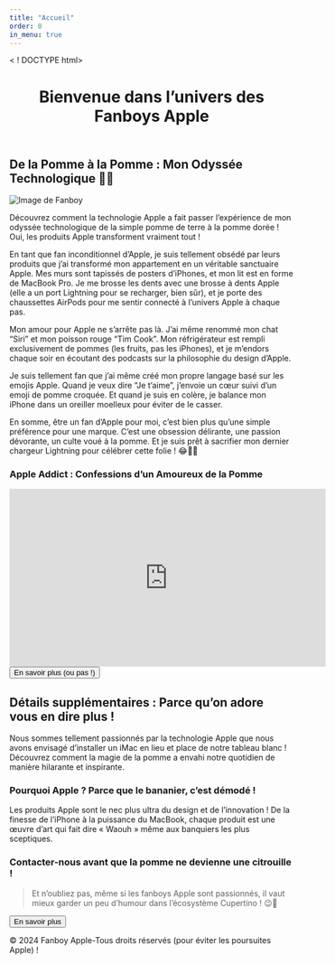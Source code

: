 ```yaml
---
title: "Accueil"
order: 0
in_menu: true
---
```

< ! DOCTYPE html>

<html lang="fr">
<head>
       <meta charset="UTF-8">
       <meta name="viewport" content="widht=device-widht, initial-scale=1.0">
       <title>Mon Site Apple</title>
       <link rel="stylesheet" href="styles.css">
       </head>
       <body>
              
<header>
       <h1 id="main-title">Bienvenue dans l’univers des Fanboys Apple</h1>
</header>
<div class="content">
     <section class="section">
       <h2>De la Pomme à la Pomme : Mon Odyssée Technologique 🍏😄</h2>
<img src="{% link images/FANBOY.jpg%}" alt="Image de Fanboy" class="main-image">
       <p> Découvrez comment la technologie Apple a fait passer l’expérience de mon odyssée technologique de la simple pomme de terre à la pomme dorée ! Oui, les produits Apple transforment vraiment tout !</p>
</section>

<main>
       <div class="main-text">
            <p>En tant que fan inconditionnel d’Apple, je suis tellement obsédé par leurs produits que j’ai transformé mon appartement en un véritable sanctuaire Apple. Mes murs sont tapissés de posters d’iPhones, et mon lit est en forme de MacBook Pro. Je me brosse les dents avec une brosse à dents Apple (elle a un port Lightning pour se recharger, bien sûr), et je porte des chaussettes AirPods pour me sentir connecté à l’univers Apple à chaque pas.

Mon amour pour Apple ne s’arrête pas là. J’ai même renommé mon chat “Siri” et mon poisson rouge “Tim Cook”. Mon réfrigérateur est rempli exclusivement de pommes (les fruits, pas les iPhones), et je m’endors chaque soir en écoutant des podcasts sur la philosophie du design d’Apple.

Je suis tellement fan que j’ai même créé mon propre langage basé sur les emojis Apple. Quand je veux dire “Je t’aime”, j’envoie un cœur suivi d’un emoji de pomme croquée. Et quand je suis en colère, je balance mon iPhone dans un oreiller moelleux pour éviter de le casser.

En somme, être un fan d’Apple pour moi, c’est bien plus qu’une simple préférence pour une marque. C’est une obsession délirante, une passion dévorante, un culte voué à la pomme. Et je suis prêt à sacrifier mon dernier chargeur Lightning pour célébrer cette folie ! 😂🍎🔌</p>
        </div>
        <section class="section">
             <h3>Apple Addict : Confessions d’un Amoureux de la Pomme</h3>
             <iframe class="youtube-video" width="560" height="315" src="https://www.youtube.com/embed/EHQCvSbHW-k?si=jKEdb7YWfOHtb1-D" title="YouTube video player" frameborder="0" allow="accelerometer; autoplay; clipboard-write; encrypted-media; gyroscope; picture-in-picture; web-share" referrerpolicy="strict-origin-when-cross-origin" allowfullscreen></iframe>
      </section>
<button class="button" onclick="toggleDetails( )">En savoir plus (ou pas !)</button>
<div id="details" styles="display:none;">
<h2>Détails supplémentaires : Parce qu’on adore vous en dire plus !</h2> 
<p>Nous sommes tellement passionnés par la technologie Apple que nous avons envisagé d’installer un iMac en lieu et place de notre tableau blanc ! Découvrez comment la magie de la pomme a envahi notre quotidien de manière hilarante et inspirante.</p>
<h3>Pourquoi Apple ? Parce que le bananier, c’est démodé !</h3>
<p>Les produits Apple sont le nec plus ultra du design et de l’innovation ! De la finesse de l’iPhone à la puissance du MacBook, chaque produit est une œuvre d’art qui fait dire « Waouh » même aux banquiers les plus sceptiques.</p>

<h3>Contacter-nous avant que la pomme ne devienne une citrouille !</h3>
</div>
      <blockquote class="quote">Et n’oubliez pas, même si les fanboys Apple sont passionnés, il vaut mieux garder un peu d’humour dans l’écosystème Cupertino ! 😉📱</blockquote>
</main>
<footer>
      <button class="button">En savoir plus</button>
<p>&copy; 2024 Fanboy Apple-Tous droits réservés (pour éviter les poursuites Apple) !</p>
</footer>
</body>
</html> 